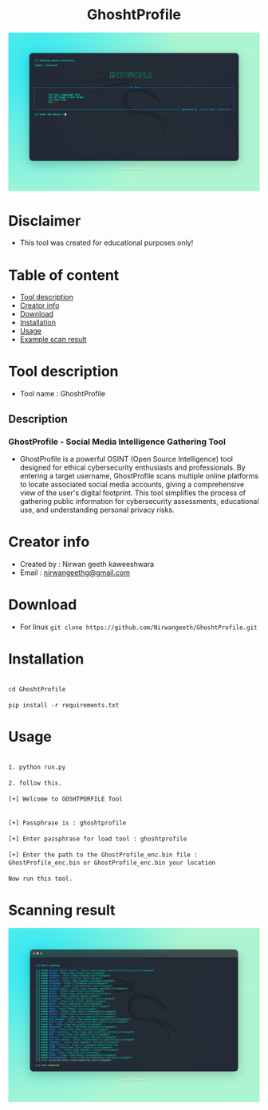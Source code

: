 <h1 align=center> GhoshtProfile </h1>

![menu](/menu.png)

# Disclaimer
* This tool was created for educational purposes only!

# Table of content

* [Tool description](#tooldescription)
* [Creator info](#creatorinfo)
* [Download](#download)
* [Installation](#installation)
* [Usage](#usage)
* [Example scan result](#examplescanresult)

# Tool description

* Tool name : GhoshtProfile

## Description

### GhostProfile - Social Media Intelligence Gathering Tool

* GhostProfile is a powerful OSINT (Open Source Intelligence) tool designed for ethical cybersecurity enthusiasts and professionals. By entering a target username, GhostProfile scans multiple online platforms to locate associated social media accounts, giving a comprehensive view of the user's digital footprint. This tool simplifies the process of gathering public information for cybersecurity assessments, educational use, and understanding personal privacy risks.

# Creator info

* Created by : Nirwan geeth kaweeshwara
* Email      : nirwangeethg@gmail.com

# Download

* For linux `git clone https://github.com/Nirwangeeth/GhoshtProfile.git`

# Installation

```

cd GhoshtProfile

pip install -r requirements.txt

```

# Usage

```

1. python run.py

2. follow this.

[+] Welcome to GOSHTPORFILE Tool 


[+] Passphrase is : ghoshtprofile

[+] Enter passphrase for load tool : ghoshtprofile

[+] Enter the path to the GhostProfile_enc.bin file : GhostProfile_enc.bin or GhostProfile_enc.bin your location

Now run this tool.

```

# Scanning result

![scanning](/scanning.png)



